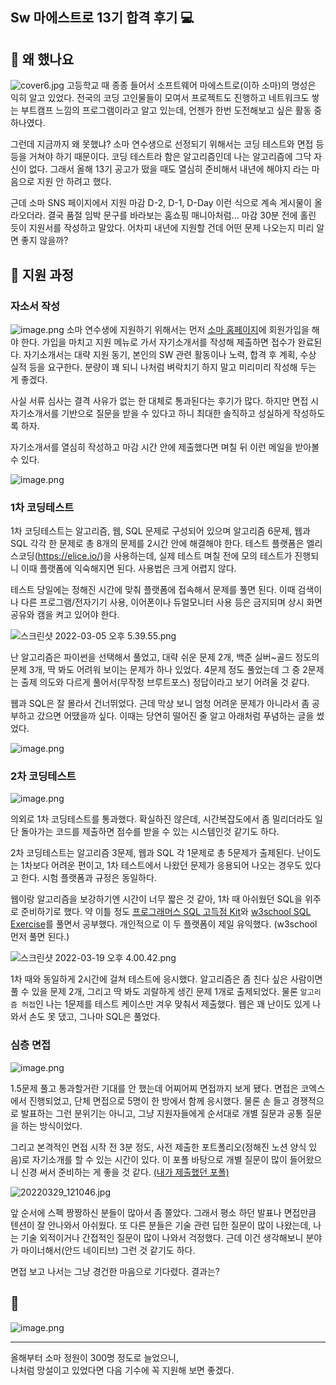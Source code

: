 ## Sw 마에스트로 13기 합격 후기 💻

## 👀 왜 했나요

![cover6.jpg](https://cdn.hashnode.com/res/hashnode/image/upload/v1646464268807/rc2t1ecyO.jpg)
고등학교 때 종종 들어서 소프트웨어 마에스트로(이하 소마)의 명성은 익히 알고 있었다. 전국의 코딩 고인물들이 모여서 프로젝트도 진행하고 네트워크도 쌓는 부트캠프 느낌의 프로그램이라고 알고 있는데, 언젠가 한번 도전해보고 싶은 활동 중 하나였다.

그런데 지금까지 왜 못했냐? 소마 연수생으로 선정되기 위해서는 코딩 테스트와 면접 등등을 거쳐야 하기 때문이다. 코딩 테스트라 함은 알고리즘인데 나는 알고리즘에 그닥 자신이 없다. 그래서 올해 13기 공고가 떴을 때도 열심히 준비해서 내년에 해야지 라는 마음으로 지원 안 하려고 했다.

근데 소마 SNS 페이지에서 지원 마감 D-2, D-1, D-Day 이런 식으로 계속 게시물이 올라오더라. 결국 품절 임박 문구를 바라보는 홈쇼핑 매니아처럼... 마감 30분 전에 홀린 듯이 지원서를 작성하고 말았다. 어차피 내년에 지원할 건데 어떤 문제 나오는지 미리 알면 좋지 않을까?

## 🚌 지원 과정
### 자소서 작성

![image.png](https://cdn.hashnode.com/res/hashnode/image/upload/v1646630359638/JMSrqEUDv.png)
소마 연수생에 지원하기 위해서는 먼저 [소마 홈페이지](https://www.swmaestro.org/)에 회원가입을 해야 한다. 가입을 마치고 지원 메뉴로 가서 자기소개서를 작성해 제출하면 접수가 완료된다. 자기소개서는 대략 지원 동기, 본인의 SW 관련 활동이나 노력, 합격 후 계획, 수상 실적 등을 요구한다. 분량이 꽤 되니 나처럼 벼락치기 하지 말고 미리미리 작성해 두는 게 좋겠다.

사실 서류 심사는 결격 사유가 없는 한 대체로 통과된다는 후기가 많다. 하지만 면접 시 자기소개서를 기반으로 질문을 받을 수 있다고 하니 최대한 솔직하고 성실하게 작성하도록 하자.

자기소개서를 열심히 작성하고 마감 시간 안에 제출했다면 며칠 뒤 이런 메일을 받아볼 수 있다.

![image.png](https://cdn.hashnode.com/res/hashnode/image/upload/v1646630515250/Lz63Tyh1W.png)

### 1차 코딩테스트
1차 코딩테스트는 알고리즘, 웹, SQL 문제로 구성되어 있으며 알고리즘 6문제, 웹과 SQL 각각 한 문제로 총 8개의 문제를 2시간 안에 해결해야 한다. 테스트 플랫폼은 엘리스코딩(https://elice.io/)을 사용하는데, 실제 테스트 며칠 전에 모의 테스트가 진행되니 이때 플랫폼에 익숙해지면 된다. 사용법은 크게 어렵지 않다.

테스트 당일에는 정해진 시간에 맞춰 플랫폼에 접속해서 문제를 풀면 된다. 이때 검색이나 다른 프로그램/전자기기 사용, 이어폰이나 듀얼모니터 사용 등은 금지되며 상시 화면 공유와 캠을 켜고 있어야 한다. 

![스크린샷 2022-03-05 오후 5.39.55.png](https://cdn.hashnode.com/res/hashnode/image/upload/v1646737120134/FpYy8OLiH.png)

난 알고리즘은 파이썬을 선택해서 풀었고, 대략 쉬운 문제 2개, 백준 실버~골드 정도의 문제 3개, 딱 봐도 어려워 보이는 문제가 하나 있었다. 4문제 정도 풀었는데 그 중 2문제는 출제 의도와 다르게 풀어서(무작정 브루트포스) 정답이라고 보기 어려울 것 같다.

웹과 SQL은 잘 몰라서 건너뛰었다. 근데 막상 보니 엄청 어려운 문제가 아니라서 좀 공부하고 갔으면 어땠을까 싶다. 이때는 당연히 떨어진 줄 알고 아래처럼 푸념하는 글을 썼었다.

![image.png](https://cdn.hashnode.com/res/hashnode/image/upload/v1649947369671/z29_EM5MJ.png)

### 2차 코딩테스트

![image.png](https://cdn.hashnode.com/res/hashnode/image/upload/v1649947811526/XxnpyGFD8.png)

의외로 1차 코딩테스트를 통과했다. 확실하진 않은데, 시간복잡도에서 좀 밀리더라도 일단 돌아가는 코드를 제출하면 점수를 받을 수 있는 시스템인것 같기도 하다. 

2차 코딩테스트는 알고리즘 3문제, 웹과 SQL 각 1문제로 총 5문제가 출제된다. 난이도는 1차보다 어려운 편이고, 1차 테스트에서 나왔던 문제가 응용되어 나오는 경우도 있다고 한다. 시험 플랫폼과 규정은 동일하다.

웹이랑 알고리즘을 보강하기엔 시간이 너무 짧은 것 같아, 1차 때 아쉬웠던 SQL을 위주로 준비하기로 했다. 약 이틀 정도 [프로그래머스 SQL 고득점 Kit](https://programmers.co.kr/learn/challenges?tab=sql_practice_kit)와 [w3school SQL Exercise](https://www.w3schools.com/sql/exercise.asp)를 풀면서 공부했다. 개인적으로 이 두 플랫폼이 제일 유익했다. (w3school 먼저 풀면 된다.)

![스크린샷 2022-03-19 오후 4.00.42.png](https://cdn.hashnode.com/res/hashnode/image/upload/v1649953259957/CTCx-COf5.png)

1차 때와 동일하게 2시간에 걸쳐 테스트에 응시했다. 알고리즘은 좀 친다 싶은 사람이면 풀 수 있을 문제 2개, 그리고 딱 봐도 괴랄하게 생긴 문제 1개로 출제되었다. 물론 ```알고리즘 허접```인 나는 1문제를 테스트 케이스만 겨우 맞춰서 제출했다. 웹은 꽤 난이도 있게 나와서 손도 못 댔고, 그나마 SQL은 풀었다.

### 심층 면접
![image.png](https://cdn.hashnode.com/res/hashnode/image/upload/v1649947742161/WKVeJuTDz.png)

1.5문제 풀고 통과할거란 기대를 안 했는데 어찌어찌 면접까지 보게 됐다. 면접은 코엑스에서 진행되었고, 단체 면접으로 5명이 한 방에서 함께 응시했다. 물론 손 들고 경쟁적으로 발표하는 그런 분위기는 아니고, 그냥 지원자들에게 순서대로 개별 질문과 공통 질문을 하는 방식이었다.

그리고 본격적인 면접 시작 전 3분 정도, 사전 제출한 포트폴리오(정해진 노션 양식 있음)로 자기소개를 할 수 있는 시간이 있다. 이 포폴 바탕으로 개별 질문이 많이 들어왔으니 신경 써서 준비하는 게 좋을 것 같다. [(내가 제출했던 포폴)](https://roian6.notion.site/Chanhyo-Jung-50e380ea93934295b6aaa1f49222c073)

![20220329_121046.jpg](https://cdn.hashnode.com/res/hashnode/image/upload/v1649952371643/ToX1sX9XD.jpg)

앞 순서에 스펙 짱짱하신 분들이 많아서 좀 쫄았다. 그래서 평소 하던 발표나 면접만큼 텐션이 잘 안나와서 아쉬웠다. 또 다른 분들은 기술 관련 딥한 질문이 많이 나왔는데, 나는 기술 외적이거나 간접적인 질문이 많이 나와서 걱정했다. 근데 이건 생각해보니 분야가 마이너해서(안드 네이티브) 그런 것 같기도 하다. 

면접 보고 나서는 그냥 경건한 마음으로 기다렸다. 결과는?

## 🎉

![image.png](https://cdn.hashnode.com/res/hashnode/image/upload/v1649952452726/JYk9aM7LT.png)

---

올해부터 소마 정원이 300명 정도로 늘었으니,  
나처럼 망설이고 있었다면 다음 기수에 꼭 지원해 보면 좋겠다. 